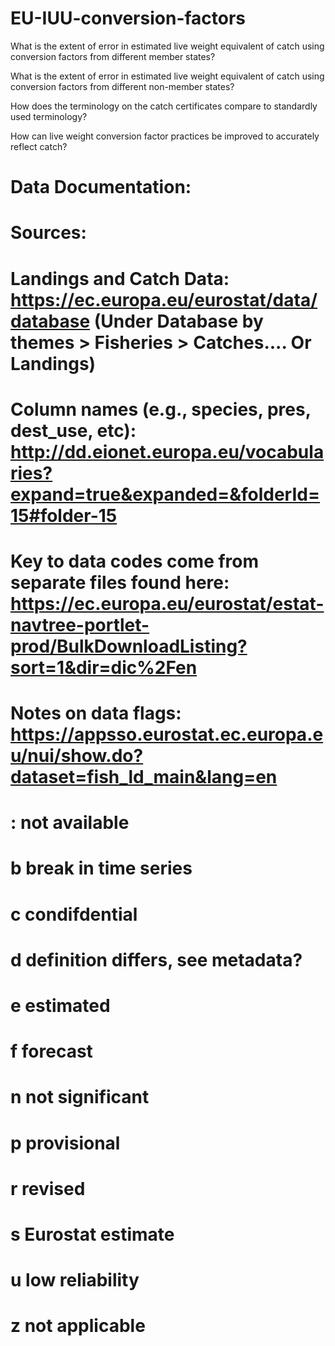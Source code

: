 # EU-IUU-conversion-factors

What is the extent of error  in estimated live weight equivalent of catch using conversion factors from different member states? 

What is the extent of error  in estimated live weight equivalent of catch using conversion factors from different non-member states? 

How does the terminology on the catch certificates compare to standardly used terminology?

How can live weight conversion factor practices be improved to accurately reflect catch?

# Data Documentation:
# Sources:
# Landings and Catch Data: https://ec.europa.eu/eurostat/data/database (Under Database by themes > Fisheries > Catches.... Or Landings)
# Column names (e.g., species, pres, dest_use, etc): http://dd.eionet.europa.eu/vocabularies?expand=true&expanded=&folderId=15#folder-15
# Key to data codes come from separate files found here: https://ec.europa.eu/eurostat/estat-navtree-portlet-prod/BulkDownloadListing?sort=1&dir=dic%2Fen



# Notes on data flags: https://appsso.eurostat.ec.europa.eu/nui/show.do?dataset=fish_ld_main&lang=en
# : not available
# b break in time series
# c condifdential
# d definition differs, see metadata?
# e estimated
# f forecast
# n not significant
# p provisional
# r revised
# s Eurostat estimate
# u low reliability
# z not applicable